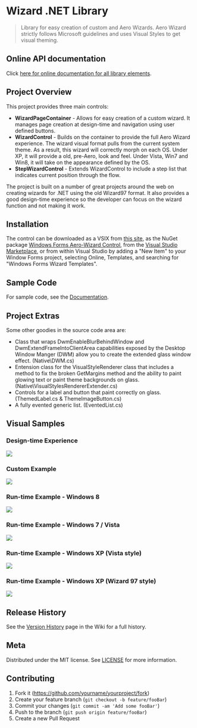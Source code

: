 # Wizard .NET Library

> Library for easy creation of custom and Aero Wizards. Aero Wizard strictly follows Microsoft guidelines and uses Visual Styles to get visual theming.

## Online API documentation

Click [here for online documentation for all library elements](https://dahall.github.io/AeroWizard).

## Project Overview

This project provides three main controls:
* **WizardPageContainer** - Allows for easy creation of a custom wizard. It manages page creation at design-time and navigation using user defined buttons.
* **WizardControl** - Builds on the container to provide the full Aero Wizard experience. The wizard visual format pulls from the current system theme. As a result, this wizard will correctly morph on each OS. Under XP, it will provide a old, pre-Aero, look and feel. Under Vista, Win7 and Win8, it will take on the appearance defined by the OS.
* **StepWizardControl** - Extends WizardControl to include a step list that indicates current position through the flow.

The project is built on a number of great projects around the web on creating wizards for .NET using the old Wizard97 format. It also provides a good design-time experience so the developer can focus on the wizard function and not making it work.

## Installation
The control can be downloaded as a VSIX from [this site](https://github.com/dahall/AeroWizard/blob/master/img/AeroWizardTemplates.vsix?raw=true), as the NuGet package [Windows Forms Aero-Wizard Control](https://www.nuget.org/packages/AeroWizard/), from the [Visual Studio Marketplace](https://marketplace.visualstudio.com/items?itemName=dahall.WindowsFormsWizardTemplates), or from within Visual Studio by adding a "New Item" to your Window Forms project, selecting Online, Templates, and searching for "Windows Forms Wizard Templates".

## Sample Code

For sample code, see the [Documentation](https://dahall.github.io/AeroWizard).

## Project Extras

Some other goodies in the source code area are:
* Class that wraps DwmEnableBlurBehindWindow and DwmExtendFrameIntoClientArea capabilities exposed by the Desktop Window Manger (DWM) allow you to create the extended glass window effect. (Native\DWM.cs)
* Entension class for the VisualStyleRenderer class that includes a method to fix the broken GetMargins method and the ability to paint glowing text or paint theme backgrounds on glass. (Native\VisualStylesRendererExtender.cs)
* Controls for a label and button that paint correctly on glass. (ThemedLabel.cs & ThemeImageButton.cs)
* A fully evented generic list. (EventedList.cs)

## Visual Samples
### Design-time Experience
![](img/AeroWizEditVS.png)

### Custom Example
![](img/AeroWizCustom.png)

### Run-time Example - Windows 8
![](img/AeroWizWin8.png)

### Run-time Example - Windows 7 / Vista
![](img/AeroWizVista.png)

### Run-time Example - Windows XP (Vista style)
![](img/AeroWizXP.png)

### Run-time Example - Windows XP (Wizard 97 style)
![](img/AeroWiz97.png)

## Release History

See the [Version History](https://github.com/dahall/AeroWizard/wiki/Version-History) page in the Wiki for a full history.

## Meta

Distributed under the MIT license. See [LICENSE](LICENSE.md) for more information.

## Contributing

1. Fork it (<https://github.com/yourname/yourproject/fork>)
2. Create your feature branch (`git checkout -b feature/fooBar`)
3. Commit your changes (`git commit -am 'Add some fooBar'`)
4. Push to the branch (`git push origin feature/fooBar`)
5. Create a new Pull Request
